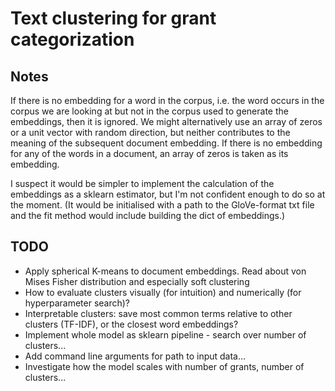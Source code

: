 # Text clustering for grant categorization

## Notes
If there is no embedding for a word in the corpus, i.e. the word occurs in the corpus we are looking at but not in the corpus used to generate the embeddings, then it is ignored. We might alternatively use an array of zeros or a unit vector with random direction, but neither contributes to the meaning of the subsequent document embedding. If there is no embedding for any of the words in a document, an array of zeros is taken as its embedding.

I suspect it would be simpler to implement the calculation of the embeddings as a sklearn estimator, but I'm not confident enough to do so at the moment. (It would be initialised with a path to the GloVe-format txt file and the fit method would include building the dict of embeddings.)

## TODO
* Apply spherical K-means to document embeddings. Read about von Mises Fisher distribution and especially soft clustering
* How to evaluate clusters visually (for intuition) and numerically (for hyperparameter search)?
* Interpretable clusters: save most common terms relative to other clusters (TF-IDF), or the closest word embeddings?
* Implement whole model as sklearn pipeline - search over number of clusters...
* Add command line arguments for path to input data...
* Investigate how the model scales with number of grants, number of clusters...